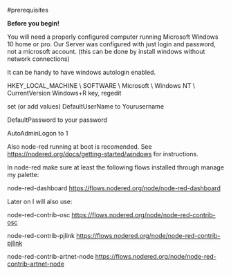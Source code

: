 #prerequisites

**Before you begin!**

You will need a properly configured computer running Microsoft Windows 10 home or pro.
Our Server was configured with just login and password, not a microsoft account. 
(this can be done by install windows without network connections)

It can be handy to have windows autologin enabled.

HKEY_LOCAL_MACHINE \ SOFTWARE \ Microsoft \ Windows NT \ CurrentVersion
Windows+R key, regedit

set (or add values)
DefaultUserName
to Yourusername

DefaultPassword
to your password

AutoAdminLogon
to 1

Also node-red running at boot is recomended.
See https://nodered.org/docs/getting-started/windows for instructions.

In node-red make sure at least the following flows installed through manage my palette:

node-red-dashboard
https://flows.nodered.org/node/node-red-dashboard


Later on I will also use:

node-red-contrib-osc
https://flows.nodered.org/node/node-red-contrib-osc

node-red-contrib-pjlink
https://flows.nodered.org/node/node-red-contrib-pjlink

node-red-contrib-artnet-node
https://flows.nodered.org/node/node-red-contrib-artnet-node
